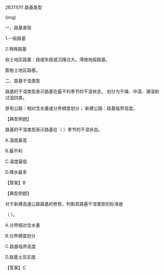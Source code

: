2B311011	路基类型



\(img\)



一、路基类型

1.一般路基

2.特殊路基

软土地区路基：路堤失稳或沉降过大。滑坡地段路基。

膨胀土地区路基。



二、路基干湿类型

路基的干湿类型表示路基在最不利季节的干湿状态， 划分为干燥、中湿、潮湿和过湿四类。

原有公路：相对含水量或分界稠度划分； 新建公路：路基临界高度。



【典型例题】

路基的干湿类型表示路基在（	）季节的干湿状态。

A.温度最高

B.最不利

C.温度最低

D.降水最多

【答案】B



【典型例题】

对于新建高速公路路基的修筑，判断其路基干湿类型的标准是

（	）。

A.分界相对含水量

B.分界稠度划分

C.路基临界高度

D.路基土压实度

【答案】C


